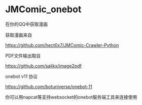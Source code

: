 # JMComic_onebot
在你的QQ中获取漫画

获取漫画来自

https://github.com/hect0x7/JMComic-Crawler-Python

PDF文件输出取自

https://github.com/salikx/image2pdf

onebot v11 协议

https://github.com/botuniverse/onebot-11

你可以用napcat等支持websocket的onebot服务端工具来连接使用
